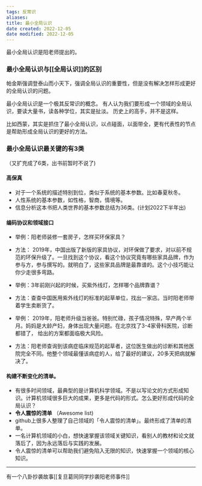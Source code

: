 ```yaml
---
tags: 反常识
aliases: 
title: 最小全局认识
date created: 2022-12-05
date modified: 2022-12-05
---
```


最小全局认识是阳老师提出的。 

### 最小全局认识与[[全局认识]]的区别

帕金斯强调登泰山而小天下，强调全局认识的重要性，但是没有解决怎样形成更好的全局认识的问题。

最小全局认识是一个极其反常识的概念。
有人认为我们要形成一个领域的全局认识，要读大量书，读各种学位，其实是扯淡。
历史上的高手，并不是这样。

比如西蒙，其实是抓住了最小全局认识，以点碰面，以面带全，更有代表性的节点是帮助形成全局认识的更好的方法。

### 最小全局认识最关键的有3类
（又扩充成了6类，出书前暂时不说了)

#### 高保真

- 对于一个系统的描述特别到位，类似于系统的基本参数。比如春夏秋冬。
- 人性系统的基本参数，如性格，智商，情境等。
- 信息分析这本书把人类世界的基本参数总结为36类。(计划2022下半年出)

#### 编码协议和领域接口

- 举例：阳老师装修一套房子，怎样买环保家具？
- 方法： 2019年，中国出版了新版的家具协议，对环保做了要求，对以前不规范的环保升级了。一旦找到这个协议，看这个协议究竟有哪些家具品牌，作为参与方，参与撰写的。就明白了，这些家具品牌是最靠谱的。这个小技巧能让你少走很多弯路。


- 举例：3年前刚兴起的时候，买紫外线灯，怎样哪个品牌靠谱？
- 方法：查查中国医用紫外线灯的标准的起草单位，找出一家店。当时阳老师带着学生卖断货了。

- 举例： 2019年，阳老师升级当爸爸。特别忙碌，孩子情况特殊，早产两个半月。妈妈是大龄产妇，身体出现大量问题。在北京找了3-4家骨科医院，诊断都错了， 给出的方案都面临极大风险。 
- 方法：阳老师查询到该病症临床规范的起草者，这位医生做出的诊断和其他医院完全不同。他整个领域最懂该病症的人，给了最好的建议，20多天把病就解决了。

#### 构建不断变化的清单。
- 有很多时间领域，最典型的是计算机科学领域。不是以写论文的方式形成知识。计算机领域很多巨大的成果，更多是代码的形式。怎么更好形成代码的全局认识？
- **令人震惊的清单** （Awesome list)
- github上很多人整理了自己领域的「令人震惊的清单」。最终形成了清单的清单。
- 一名计算机领域的小白，想快速掌握该领域关键知识，看别人的教材和论文就落后了，因为永远落后与实践的发展。
- 令人震惊的清单可以帮助我们避免陷入无限的知识，快速掌握一个领域的核心知识。

---
有一个八卦抄袭故事[[复旦葛同同学抄袭阳老师事件]]